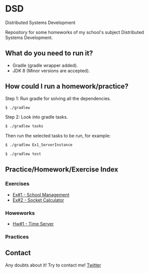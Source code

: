 # DSD
Distributed Systems Development

Repository for some homeworks of my school's subject Distributed Systems Development.

## What do you need to run it?

* Gradle (gradle wrapper added).
* JDK 8 (Minor versions are accepted).

## How could I run a homework/practice?

Step 1: Run gradle for solving all the dependencies.

```bash
$ ./gradlew 
```

Step 2: Look into gradle tasks.

```bash
$ ./gradlew tasks
```
Then run the selected tasks to be run, for example:

```bash
$ ./gradlew Ex1_ServerInstance
```
```bash
$ ./gradlew test
```

## Practice/Homework/Exercise Index

### Exercises
 * [Ex#1 - School Management](src/main/groovy/exercises/EX1/README.md)
 * [Ex#2 - Socket Calculator](src/main/groovy/exercises/EX2/README.md)
 
 
### Howeworks
 * [Hw#1 - Time Server](src/main/groovy/homeworks/HW1/README.md)
 

### Practices


## Contact
Any doubts about it! Try to contact me! [Twitter](http://twitter.com/jresendiz27)
